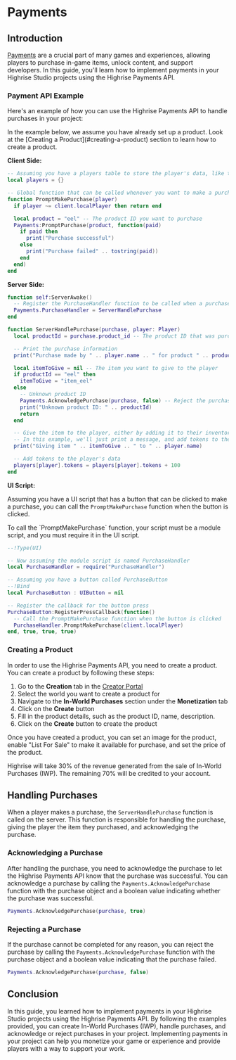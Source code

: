 # Payments

## Introduction

[Payments](/learn/studio/api/services/Payments) are a crucial part of many games and experiences, allowing players to purchase in-game items, unlock content, and support developers. In this guide, you'll learn how to implement payments in your Highrise Studio projects using the Highrise Payments API.

### Payment API Example

Here's an example of how you can use the Highrise Payments API to handle purchases in your project:

<Note type="warning">
In the example below, we assume you have already set up a product. Look at the [Creating a Product](#creating-a-product) section to learn how to create a product.
</Note>

**Client Side:**
```lua
-- Assuming you have a players table to store the player's data, like tokens, etc.
local players = {}

-- Global function that can be called whenever you want to make a purchase
function PromptMakePurchase(player)
  if player ~= client.localPlayer then return end

  local product = "eel" -- The product ID you want to purchase
  Payments:PromptPurchase(product, function(paid)
    if paid then
      print("Purchase successful")
    else
      print("Purchase failed" .. tostring(paid))
    end
  end)
end
```

**Server Side:**
```lua
function self:ServerAwake()
  -- Register the PurchaseHandler function to be called when a purchase is made
  Payments.PurchaseHandler = ServerHandlePurchase
end

function ServerHandlePurchase(purchase, player: Player)
  local productId = purchase.product_id -- The product ID that was purchased

  -- Print the purchase information
  print("Purchase made by " .. player.name .. " for product " .. productId)

  local itemToGive = nil -- The item you want to give to the player
  if productId == "eel" then
    itemToGive = "item_eel"
  else
    -- Unknown product ID
    Payments.AcknowledgePurchase(purchase, false) -- Reject the purchase
    print("Unknown product ID: " .. productId)
    return
  end

  -- Give the item to the player, either by adding it to their inventory or saving it to their data
  -- In this example, we'll just print a message, and add tokens to the player's data
  print("Giving item " .. itemToGive .. " to " .. player.name)

  -- Add tokens to the player's data
  players[player].tokens = players[player].tokens + 100
end
```

**UI Script:**

Assuming you have a UI script that has a button that can be clicked to make a purchase, you can call the `PromptMakePurchase` function when the button is clicked.

<Note type="warning">
To call the `PromptMakePurchase` function, your script must be a module script, and you must require it in the UI script.
</Note>

```lua
--!Type(UI)

-- Now assuming the module script is named PurchaseHandler
local PurchaseHandler = require("PurchaseHandler")

-- Assuming you have a button called PurchaseButton
--!Bind
local PurchaseButton : UIButton = nil

-- Register the callback for the button press
PurchaseButton:RegisterPressCallback(function()
  -- Call the PromptMakePurchase function when the button is clicked
  PurchaseHandler.PromptMakePurchase(client.localPlayer)
end, true, true, true)
```

### Creating a Product

In order to use the Highrise Payments API, you need to create a product. You can create a product by following these steps:

1. Go to the **Creation** tab in the [Creator Portal](https://create.highrise.game/)
2. Select the world you want to create a product for
3. Navigate to the **In-World Purchases** section under the **Monetization** tab
4. Click on the **Create** button
5. Fill in the product details, such as the product ID, name, description.
6. Click on the **Create** button to create the product

Once you have created a product, you can set an image for the product, enable "List For Sale" to make it available for purchase, and set the price of the product.

<Note type="warning">
Highrise will take 30% of the revenue generated from the sale of In-World Purchases (IWP). The remaining 70% will be credited to your account.
</Note>

## Handling Purchases

When a player makes a purchase, the `ServerHandlePurchase` function is called on the server. This function is responsible for handling the purchase, giving the player the item they purchased, and acknowledging the purchase.

### Acknowledging a Purchase

After handling the purchase, you need to acknowledge the purchase to let the Highrise Payments API know that the purchase was successful. You can acknowledge a purchase by calling the `Payments.AcknowledgePurchase` function with the purchase object and a boolean value indicating whether the purchase was successful.

```lua
Payments.AcknowledgePurchase(purchase, true)
```

### Rejecting a Purchase

If the purchase cannot be completed for any reason, you can reject the purchase by calling the `Payments.AcknowledgePurchase` function with the purchase object and a boolean value indicating that the purchase failed.

```lua
Payments.AcknowledgePurchase(purchase, false)
```

## Conclusion

In this guide, you learned how to implement payments in your Highrise Studio projects using the Highrise Payments API. By following the examples provided, you can create In-World Purchases (IWP), handle purchases, and acknowledge or reject purchases in your project. Implementing payments in your project can help you monetize your game or experience and provide players with a way to support your work.